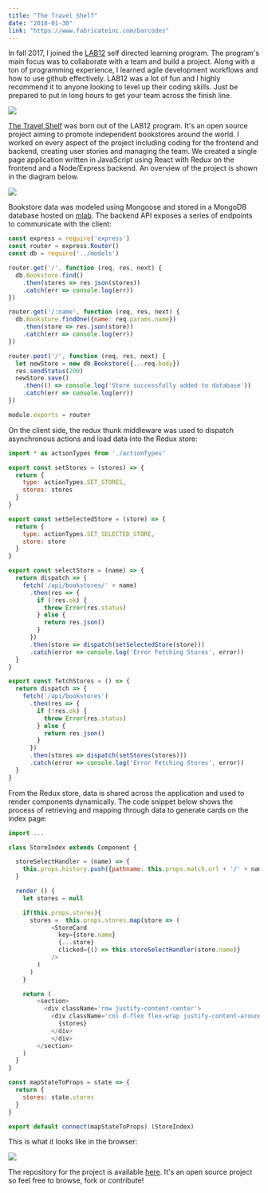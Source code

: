 ```yaml
---
title: "The Travel Shelf"
date: "2018-01-30"
link: "https://www.fabricateinc.com/barcodes"
---
```


In fall 2017, I joined the [LAB12](https://www.pitonneux.org/lab12/) self directed learning program. The program's main focus was to collaborate with a team and build a project. Along with a ton of programming experience, I learned agile development workflows and how to use github effectively. LAB12 was a lot of fun and I highly recommend it to anyone looking to level up their coding skills. Just be prepared to put in long hours to get your team across the finish line.

![](https://s3.ca-central-1.amazonaws.com/vernon-portfolio/20180203214520580.png)

[The Travel Shelf](www.thetravelshelf.com) was born out of the LAB12 program. It's an open source project aiming to promote independent bookstores around the world. I worked on every aspect of the project including coding for the frontend and backend, creating user stories and managing the team. We created a single page application written in JavaScript using React with Redux on the frontend and a Node/Express backend. An overview of the project is shown in the diagram below.

![](https://s3.ca-central-1.amazonaws.com/vernon-portfolio/20180203132819961.png)

Bookstore data was modeled using Mongoose and stored in a MongoDB database hosted on [mlab](https://mlab.com/). The backend API exposes a series of endpoints to communicate with the client:

```javascript
const express = require('express')
const router = express.Router()
const db = require('../models')

router.get('/', function (req, res, next) {
  db.Bookstore.find()
    .then(stores => res.json(stores))
    .catch(err => console.log(err))
})

router.get('/:name', function (req, res, next) {
  db.Bookstore.findOne({name: req.params.name})
    .then(store => res.json(store))
    .catch(err => console.log(err))
})

router.post('/', function (req, res, next) {
  let newStore = new db.Bookstore({...req.body})
  res.sendStatus(200)
  newStore.save()
    .then(() => console.log('Store successfully added to database'))
    .catch(err => console.log(err))
})

module.exports = router
```

On the client side, the redux thunk middleware was used to dispatch asynchronous actions and load data into the Redux store:

```javascript
import * as actionTypes from './actionTypes'

export const setStores = (stores) => {
  return {
    type: actionTypes.SET_STORES,
    stores: stores
  }
}

export const setSelectedStore = (store) => {
  return {
    type: actionTypes.SET_SELECTED_STORE,
    store: store
  }
}

export const selectStore = (name) => {
  return dispatch => {
    fetch('/api/bookstores/' + name)
      .then(res => {
        if (!res.ok) {
          throw Error(res.status)
        } else {
          return res.json()
        }
      })
      .then(store => dispatch(setSelectedStore(store)))
      .catch(error => console.log('Error Fetching Stores', error))
  }
}

export const fetchStores = () => {
  return dispatch => {
    fetch('/api/bookstores')
      .then(res => {
        if (!res.ok) {
          throw Error(res.status)
        } else {
          return res.json()
        }
      })
      .then(stores => dispatch(setStores(stores)))
      .catch(error => console.log('Error Fetching Stores', error))
  }
}
```

From the Redux store, data is shared across the application and used to render components dynamically. The code snippet below shows the process of retrieving and mapping through data to generate cards on the index page:

```javascript
import ...

class StoreIndex extends Component {

  storeSelectHandler = (name) => {
    this.props.history.push({pathname: this.props.match.url + '/' + name})
  }

  render () {
    let stores = null

    if(this.props.stores){
      stores =  this.props.stores.map(store => (
            <StoreCard
              key={store.name}
              {...store}
              clicked={() => this.storeSelectHandler(store.name)}
            />
        )
      )
    }

    return (
        <section>
          <div className='row justify-content-center'>
            <div className='col d-flex flex-wrap justify-content-around'>
              {stores}
            </div>
            </div>
        </section>
    )
  }
}

const mapStateToProps = state => {
  return {
    stores: state.stores
  }
}

export default connect(mapStateToProps) (StoreIndex)
```

This is what it looks like in the browser:

![](https://s3.ca-central-1.amazonaws.com/vernon-portfolio/20180203234532243.png)

The repository for the project is available [here](https://github.com/RichardLitt/the-travel-shelf). It's an open source project so feel free to browse, fork or contribute!
